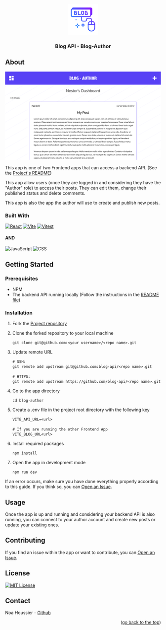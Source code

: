 <a id="top"></a>

<div align="center">
    <a href="https://github.com/NestorNebula/blog-api/tree/api">
        <img src="./public/blog.png" alt="Project Logo" width="100" height="100" />
    </a>
    
<h3>Blog API - Blog-Author</h3>
</div>

## About

![App Screenshot](./public/blog-author.png)

This app is one of two Frontend apps that can access a backend API. (See the [Project's README](https://github.com/NestorNebula/blog-api#readme))

This app allow users (once they are logged in and considering they have the "Author" role) to access their posts. They can edit them, change their published status and delete comments.

This app is also the app the author will use to create and publish new posts.

### Built With

[![React](https://skillicons.dev/icons?i=react&theme=light)](https://react.dev/)
[![Vite](https://skillicons.dev/icons?i=vite&theme=light)](https://vite.dev/)
[![Vitest](https://skillicons.dev/icons?i=vitest&theme=light)](https://vitest.dev/)

#### AND

![JavaScript](https://shields.io/badge/JavaScript-F7DF1E?logo=JavaScript&logoColor=white&style=for-the-badge)
![CSS](https://img.shields.io/badge/CSS-1572B6?style=for-the-badge&logo=css3&logoColor=white)

## Getting Started

### Prerequisites

- NPM
- The backend API running locally (Follow the instructions in the [README file](https://github.com/NestorNebula/blog-api/tree/main/api#readme))

### Installation

1. Fork the [Project repository](https://github.com/NestorNebula/blog-api)
2. Clone the forked repository to your local machine
   ```
   git clone git@github.com:<your username>/<repo name>.git
   ```
3. Update remote URL

   ```
   # SSH:
   git remote add upstream git@github.com:blog-api/<repo name>.git

   # HTTPS:
   git remote add upstream https://github.com/blog-api/<repo name>.git
   ```

4. Go to the app directory
   ```
   cd blog-author
   ```
5. Create a .env file in the project root directory with the following key

   ```
   VITE_API_URL=<url>

   # If you are running the other Frontend App
   VITE_BLOG_URL<url>
   ```

6. Install required packages
   ```
   npm install
   ```
7. Open the app in development mode
   ```
   npm run dev
   ```

If an error occurs, make sure you have done everything properly according to this guide. If you think so, you can <a href="https://github.com/NestorNebula/blog-api/issues">Open an Issue</a>.

## Usage

Once the app is up and running and considering your backend API is also running, you can connect to your author account and create new posts or update your existing ones.

## Contributing

If you find an issue within the app or want to contribute, you can <a href="https://github.com/NestorNebula/blog-api/issues">Open an Issue</a>.

## License

[![MIT License](https://img.shields.io/badge/License-MIT-darkcyan.svg?style=for-the-badge)](https://github.com/NestorNebula/blog-api/blob/main/LICENSE)

## Contact

Noa Houssier - [Github](https://github.com/NestorNebula)

<p align='right'>(<a href='#top'>go back to the top</a>)</p>
